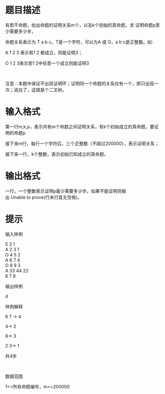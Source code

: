 # 

 
 # 题目描述 
<p>有若干命题，给出命题的证明关系m个，以及k个初始的真命题，求&nbsp;证明命题p至少需要多少步。</p>

<p>命题关系表示为&nbsp;T&nbsp;a&nbsp;b&nbsp;c。T是一个字符，可以为A&nbsp;或&nbsp;O，a&nbsp;b&nbsp;c是正整数。如:</p>

<p>A&nbsp;1&nbsp;2&nbsp;3&nbsp;表示若1&nbsp;2&nbsp;都成立，则能证明3；</p>

<p>O&nbsp;1&nbsp;2&nbsp;3表示若1&nbsp;2中任意一个成立则能证明3</p>

<p>&nbsp;</p>

<p>注意：本题中保证不出现证明环；证明同一个命题的关系仅有一个，即只出现一次；说白了，这就是个二叉树。</p> 

 
 # 输入格式 
<p>第一行m,k,p，表示共有m个命题之间证明关系，有k个初始成立的真命题，要证明的命题p</p>

<p>接下来m行，每行一个字符后，三个正整数（不超过200000），表示证明关系；</p>

<p>接下来一行，k个整数，表示初始已知成立的真命题。</p> 

 
 # 输出格式 
<p>一行，一个整数表示证明p最少需要多少步。如果不能证明则输出&nbsp;Unable&nbsp;to&nbsp;prove(行末行首无空格)。</p> 

 
 # 提示 
<p>输入样例</p>

<p>5&nbsp;3&nbsp;1<br />
A&nbsp;2&nbsp;3&nbsp;1<br />
O&nbsp;4&nbsp;5&nbsp;2<br />
A&nbsp;6&nbsp;7&nbsp;4<br />
O&nbsp;8&nbsp;9&nbsp;3<br />
A&nbsp;33&nbsp;44&nbsp;22<br />
6&nbsp;7&nbsp;8</p>

<p>输出样例</p>

<p>4</p>

<p>样例解释</p>

<p>6&nbsp;7&nbsp;-&gt;&nbsp;4</p>

<p>4-&gt;&nbsp;2</p>

<p>8-&gt;&nbsp;3</p>

<p>2&nbsp;3-&gt;&nbsp;1</p>

<p>共4步</p>

<p>&nbsp;</p>

<p>数据范围</p>

<p>1&lt;=<span style="line-height: 20.7999992370605px;">所有命题编号，</span>m&lt;=200000</p> 

